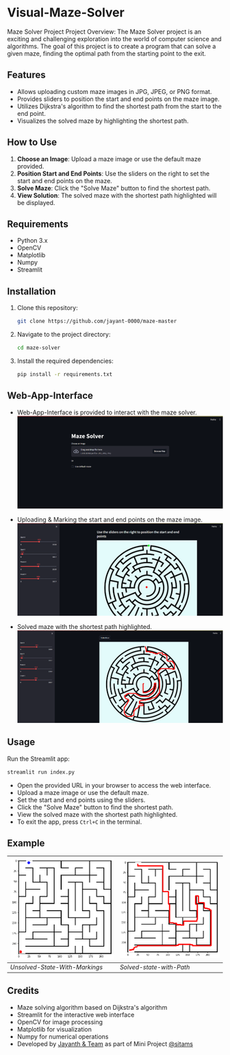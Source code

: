 # Visual-Maze-Solver

Maze Solver Project Project Overview: The Maze Solver project is an exciting and challenging exploration into the world of computer science and algorithms. The goal of this project is to create a program that can solve a given maze, finding the optimal path from the starting point to the exit.

## Features

- Allows uploading custom maze images in JPG, JPEG, or PNG format.
- Provides sliders to position the start and end points on the maze image.
- Utilizes Dijkstra's algorithm to find the shortest path from the start to the end point.
- Visualizes the solved maze by highlighting the shortest path.

## How to Use

1. **Choose an Image**: Upload a maze image or use the default maze provided.
2. **Position Start and End Points**: Use the sliders on the right to set the start and end points on the maze.
3. **Solve Maze**: Click the "Solve Maze" button to find the shortest path.
4. **View Solution**: The solved maze with the shortest path highlighted will be displayed.

## Requirements

- Python 3.x
- OpenCV
- Matplotlib
- Numpy
- Streamlit

## Installation

1. Clone this repository:

   ```bash
   git clone https://github.com/jayant-0000/maze-master
   ```

2. Navigate to the project directory:

   ```bash
   cd maze-solver
   ```

3. Install the required dependencies:

   ```bash
   pip install -r requirements.txt
   ```

## Web-App-Interface

- Web-App-Interface is provided to interact with the maze solver.
![Default-Ui](/images/web-app.png)

- Uploading & Marking the start and end points on the maze image.
![Marked-State-Ui](/images/marked-state-ui.png)

- Solved maze with the shortest path highlighted.
![Default-Ui](/images/solved-state-ui.png)

## Usage

Run the Streamlit app:

```bash
streamlit run index.py
```

- Open the provided URL in your browser to access the web interface.
- Upload a maze image or use the default maze.
- Set the start and end points using the sliders.
- Click the "Solve Maze" button to find the shortest path.
- View the solved maze with the shortest path highlighted.
- To exit the app, press `Ctrl+C` in the terminal.

## Example

| ![Unsolved-State](/images/marked-state.png) | ![Solved-state](/images/solved-state.png) |
| ------------------------------------------- | ----------------------------------------- |
| _Unsolved-State-With-Markings_              | _Solved-state-with-Path_                  |

## Credits

- Maze solving algorithm based on Dijkstra's algorithm
- Streamlit for the interactive web interface
- OpenCV for image processing
- Matplotlib for visualization
- Numpy for numerical operations
- Developed by [Jayanth & Team](https://github.com/jayant-0000/) as part of Mini Project [@sitams](https://sitams.org/)
